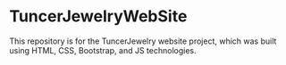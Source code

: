# TuncerJewelryWebSite
This repository is for the TuncerJewelry website project, which was built using HTML, CSS, Bootstrap, and JS technologies.
